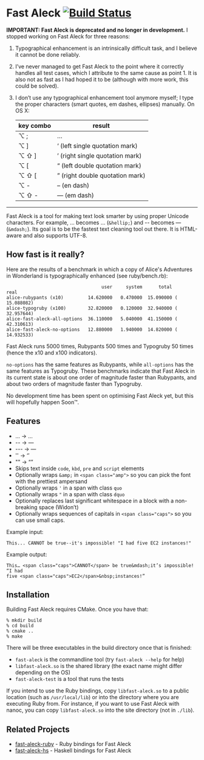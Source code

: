 # Fast Aleck [![Build Status](https://secure.travis-ci.org/ddfreyne/fast-aleck.png)](http://travis-ci.org/ddfreyne/fast-aleck)

**IMPORTANT: Fast Aleck is deprecated and no longer in development.** I stopped working on Fast Aleck for three reasons:

1. Typographical enhancement is an intrinsically difficult task, and I believe it cannot be done reliably.

2. I’ve never managed to get Fast Aleck to the point where it correctly handles all test cases, which I attribute to the same cause as point 1. It is also not as fast as I had hoped it to be (although with more work, this could be solved).

3.  I don’t use any typographical enhancement tool anymore myself; I type the proper characters (smart quotes, em dashes, ellipses) manually. On OS X:

    <table>
		  <thead>
			  <tr>
				  <th>key combo</th>
					<th>result</th>
				</tr>
			</head>
			<tbody>
			  <tr>
				  <td>⌥ ;</td>
					<td>…</td>
				</tr>
			  <tr>
				  <td>⌥ ]</td>
					<td>‘ (left single quotation mark)</td>
				</tr>
			  <tr>
				  <td>⌥ ⇧ ]</td>
					<td>’ (right single quotation mark)</td>
				</tr>
			  <tr>
				  <td>⌥ [</td>
					<td>“ (left double quotation mark)</td>
				</tr>
			  <tr>
				  <td>⌥ ⇧ [</td>
					<td>” (right double quotation mark)</td>
				</tr>
			  <tr>
				  <td>⌥ -</td>
					<td>– (en dash)</td>
				</tr>
			  <tr>
				  <td>⌥ ⇧ -</td>
					<td>— (em dash)</td>
				</tr>
			</tbody>
		</table>

* * *

Fast Aleck is a tool for making text look smarter by using proper Unicode characters. For example, ... becomes … (`&hellip;`) and -- becomes — (`&mdash;`). Its goal is to be the fastest text cleaning tool out there. It is HTML-aware and also supports UTF-8.

How fast is it really?
----------------------

Here are the results of a benchmark in which a copy of Alice's Adventures in Wonderland is typographically enhanced (see ruby/bench.rb):

	                                   user     system      total        real
	alice-rubypants (x10)         14.620000   0.470000  15.090000 ( 15.088082)
	alice-typogruby (x100)        32.820000   0.120000  32.940000 ( 32.957644)
	alice-fast-aleck-all-options  36.110000   5.040000  41.150000 ( 42.310613)
	alice-fast-aleck-no-options   12.880000   1.940000  14.820000 ( 14.932533)

Fast Aleck runs 5000 times, Rubypants 500 times and Typogruby 50 times (hence the x10 and x100 indicators).

`no-options` has the same features as Rubypants, while `all-options` has the same features as Typogruby. These benchmarks indicate that Fast Aleck in its current state is about one order of magnitude faster than Rubypants, and about two orders of magnitude faster than Typogruby.

No development time has been spent on optimising Fast Aleck yet, but this will hopefully happen Soon™.

Features
--------

* ... → …
* -- → —
* --- → —
* '' → ‘’
* "" → “”
* Skips text inside `code`, `kbd`, `pre` and `script` elements
* Optionally wraps `&amp;` in `<span class="amp">` so you can pick the font with the prettiest ampersand
* Optionally wraps `'` in a span with class `quo`
* Optionally wraps `"` in a span with class `dquo`
* Optionally replaces last significant whitespace in a block with a non-breaking space (Widon’t)
* Optionally wraps sequences of capitals in `<span class="caps">` so you can use small caps.

Example input:

	This... CANNOT be true--it's impossible! "I had five EC2 instances!"

Example output:

	This… <span class="caps">CANNOT</span> be true&mdash;it’s impossible! “I had
	five <span class="caps">EC2</span>&nbsp;instances!”

Installation
------------

Building Fast Aleck requires CMake. Once you have that:

	% mkdir build
	% cd build
	% cmake ..
	% make

There will be three executables in the build directory once that is finished:

* `fast-aleck` is the commandline tool (try `fast-aleck --help` for help)
* `libfast-aleck.so` is the shared library (the exact name might differ depending on the OS)
* `fast-aleck-test` is a tool that runs the tests

If you intend to use the Ruby bindings, copy `libfast-aleck.so` to a public location (such as `/usr/local/lib`) or into the directory where you are executing Ruby from. For instance, if you want to use Fast Aleck with nanoc, you can copy `libfast-aleck.so` into the site directory (not in `./lib`).

Related Projects
----------------

* [fast-aleck-ruby](https://github.com/ddfreyne/fast-aleck-ruby) - Ruby bindings for Fast Aleck
* [fast-aleck-hs](https://github.com/jaspervdj/fast-aleck-hs) - Haskell bindings for Fast Aleck
